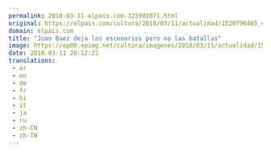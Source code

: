 ```yaml
---
permalink: 2018-03-11-elpais.com-325901071.html
original: https://elpais.com/cultura/2018/03/11/actualidad/1520790465_439803.html#?ref=rss&format=simple&link=link
domain: elpais.com
title: "Joan Baez deja los escenarios pero no las batallas"
image: https://ep00.epimg.net/cultura/imagenes/2018/03/11/actualidad/1520790465_439803_1520790844_rrss_normal.jpg
date: 2018-03-11 20:12:21
translations: 
 - ar
 - en
 - de
 - fr
 - hi
 - it
 - ja
 - ru
 - zh-CN
 - zh-TW
---
```


